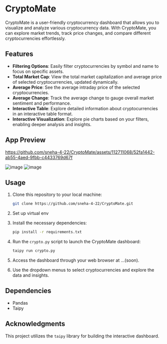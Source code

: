 # CryptoMate

CryptoMate is a user-friendly cryptocurrency dashboard that allows you to visualize and analyze various cryptocurrency data. With CryptoMate, you can explore market trends, track price changes, and compare different cryptocurrencies effortlessly.

## Features

- **Filtering Options**: Easily filter cryptocurrencies by symbol and name to focus on specific assets.
- **Total Market Cap**: View the total market capitalization and average price of selected cryptocurrencies, updated dynamically.
- **Average Price**: See the average intraday price of the selected cryptocurrencies.
- **Average Change**: Track the average  change to gauge overall market sentiment and performance.
- **Interactive Table**: Explore detailed information about cryptocurrencies in an interactive table format.
- **Interactive Visualization**: Explore pie charts based on your filters, enabling deeper analysis and insights.
## App Preview

https://github.com/sneha-4-22/CryptoMate/assets/112711068/52fa1442-ab55-4aed-9fbb-c4433769d67f

![image](https://github.com/sneha-4-22/CryptoMate/assets/112711068/10345c77-5039-4d13-93ea-1d9ea07e505b)
![image](https://github.com/sneha-4-22/CryptoMate/assets/112711068/8e998647-8b0a-45c4-ab9b-91e019ba875f)

## Usage

1. Clone this repository to your local machine:

    ```bash
    git clone https://github.com/sneha-4-22/CryptoMate.git
    ```
2. Set up virtual env 
3. Install the necessary dependencies:

    ```bash
    pip install -r requirements.txt
    ```

4. Run the `crypto.py` script to launch the CryptoMate dashboard:

    ```bash
    taipy run crypto.py
    ```

5. Access the dashboard through your web browser at ...(soon).

6. Use the dropdown menus to select cryptocurrencies and explore the data and insights.

## Dependencies

- Pandas
- Taipy

## Acknowledgments

This project utilizes the `taipy` library for building the interactive dashboard.


